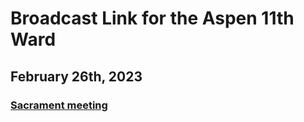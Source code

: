 # Broadcast Link for the Aspen 11th Ward

## February 26th, 2023
### [Sacrament meeting](https://www.youtube.com/watch?v=xvdI8NSwwKw)
